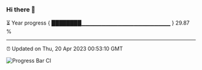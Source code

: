 ### Hi there 👋

⏳ Year progress { ████████▁▁▁▁▁▁▁▁▁▁▁▁▁▁▁▁▁▁▁▁▁▁ } 29.87 %

---

⏰ Updated on Thu, 20 Apr 2023 00:53:10 GMT

![Progress Bar CI](https://github.com/liununu/liununu/workflows/Progress%20Bar%20CI/badge.svg)
